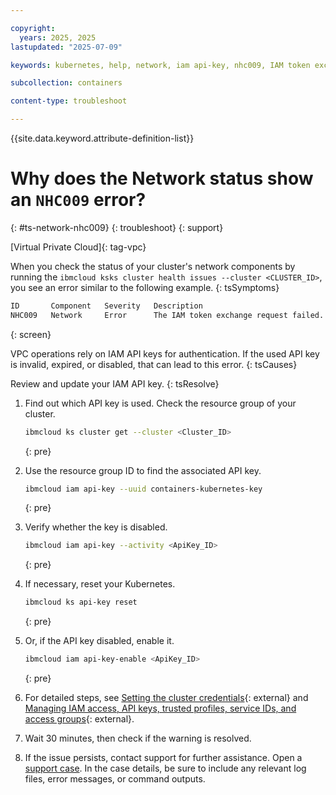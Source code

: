 ```yaml
---

copyright: 
  years: 2025, 2025
lastupdated: "2025-07-09"

keywords: kubernetes, help, network, iam api-key, nhc009, IAM token exchange failed

subcollection: containers

content-type: troubleshoot

---
```


{{site.data.keyword.attribute-definition-list}}

# Why does the Network status show an `NHC009` error?
{: #ts-network-nhc009}
{: troubleshoot}
{: support}

[Virtual Private Cloud]{: tag-vpc}

When you check the status of your cluster's network components by running the `ibmcloud ksks cluster health issues --cluster <CLUSTER_ID>`, you see an error similar to the following example.
{: tsSymptoms}

```sh
ID       Component   Severity   Description
NHC009   Network     Error      The IAM token exchange request failed.
```
{: screen}

VPC operations rely on IAM API keys for authentication. If the used API key is invalid, expired, or disabled, that can lead to this error.
{: tsCauses}

Review and update your IAM API key.
{: tsResolve}

1. Find out which API key is used. Check the resource group of your cluster.
    ```sh
    ibmcloud ks cluster get --cluster <Cluster_ID>
    ```
    {: pre}

3. Use the resource group ID to find the associated API key.
    ```sh
    ibmcloud iam api-key --uuid containers-kubernetes-key
    ```
    {: pre}
   
5. Verify whether the key is disabled.
    ```sh
    ibmcloud iam api-key --activity <ApiKey_ID>
    ```
    {: pre}
   
7. If necessary, reset your Kubernetes.
    ```sh
    ibmcloud ks api-key reset
    ```
    {: pre}

8. Or, if the API key disabled, enable it.
    ```sh
    ibmcloud iam api-key-enable <ApiKey_ID>
    ```
    {: pre}

9. For detailed steps, see [Setting the cluster credentials](/docs/containers?topic=containers-access-creds#api_key_about){: external} and [Managing IAM access, API keys, trusted profiles, service IDs, and access groups](/docs/cli?topic=cli-ibmcloud_commands_iam){: external}.

10. Wait 30 minutes, then check if the warning is resolved.

11. If the issue persists, contact support for further assistance. Open a [support case](/docs/account?topic=account-using-avatar). In the case details, be sure to include any relevant log files, error messages, or command outputs.
